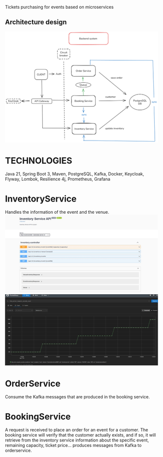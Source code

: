 Tickets purchasing for events based on microservices

## Architecture design

![Diseño de Arquitectura](inventoryservice/docs/architecture-design/Diagram.png)

# TECHNOLOGIES
Java 21, Spring Boot 3, Maven, PostgreSQL, Kafka, Docker, Keycloak, Flyway, Lombok, Resilience 4j, Prometheus, Grafana


# InventoryService
Handles the information of the event and the venue.
![](inventoryservice/docs/documentationimg/InventoryService%20swagger.JPG)
![](inventoryservice/docs/documentationimg/Metric%20prometheus.JPG)



# OrderService
Consume the Kafka messages that are produced in the booking service.


# BookingService
A request is received to place an order for an event for a customer. The booking service will verify that the customer actually exists, and if so, it will retrieve from the inventory service information about the specific event, remaining capacity, ticket price...
produces messages from Kafka to orderservice.




